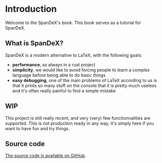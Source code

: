 # Introduction

Welcome to the SpanDeX's book. This book serves as a tutorial for SpanDeX.

## What is SpanDeX?

SpanDeX is a modern alternative to LaTeX, with the following goals:
  - **performance**, as always in a rust project
  - **simplicity**, we would like to avoid forcing people to learn a complex
    language before being able to do basic things
  - **easy debugging**, one of the main problems of LaTeX according to us is
    that it prints so many stuff on the console that it is pretty much useless
    and it's often really painful to find a simple mistake

## WIP

This project is still really recent, and very (very) few functionnalities are
supported. This is not production ready in any way, it's simply here if you
want to have fun and try things.

## Source code

[The source code is available on GitHub](https://github.com/tforgione/spandex).
